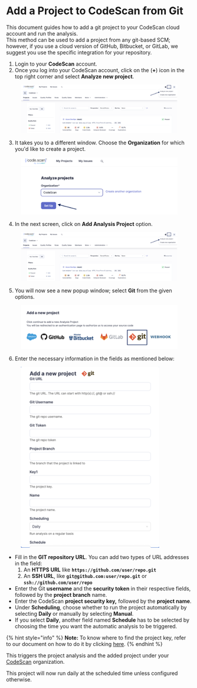 # Add a Project to CodeScan from Git

This document guides how to add a git project to your CodeScan cloud account and run the analysis.\
This method can be used to add a project from any git-based SCM; however, if you use a cloud version of GitHub, Bitbucket, or GitLab, we suggest you use the specific integration for your repository.

1. Login to your **CodeScan** account.
2. Once you log into your CodeScan account, click on the (**+**) icon in the top right corner and select **Analyze new project**.

<figure><img src="../../../../../../.gitbook/assets/AnalyzeProzect 5.9 (3).png" alt=""><figcaption></figcaption></figure>

3. It takes you to a different window. Choose the **Organization** for which you'd like to create a project.

<figure><img src="../../../../../../.gitbook/assets/ProjectSetup 7.7 (1).png" alt="" width="563"><figcaption></figcaption></figure>

4. In the next screen, click on **Add Analysis Project** option.

<figure><img src="../../../../../../.gitbook/assets/AnalyzeProzect 5.9 (5).png" alt=""><figcaption></figcaption></figure>

5. You will now see a new popup window; select **Git** from the given options.

<figure><img src="../../../../../../.gitbook/assets/Git 7.5.png" alt=""><figcaption></figcaption></figure>

6. Enter the necessary information in the fields as mentioned below:

<figure><img src="../../../../../../.gitbook/assets/Git 7.6.png" alt="" width="375"><figcaption></figcaption></figure>

* Fill in the **GIT repository URL**. You can add two types of URL addresses in the field:
  1. An **HTTPS URL** like **`https://github.com/user/repo.git`**
  2. An **SSH URL**, like **`git@github.com:user/repo.git`** or  **`ssh://github.com/user/repo`**
* Enter the Git **username** and the **security token** in their respective fields, followed by the **project branch** name.
* Enter the CodeScan **project security key,** followed by the **project name**.
* Under **Scheduling**, choose whether to run the project automatically by selecting **Daily** or manually by selecting **Manual**.
* If you select **Daily**, another field named **Schedule** has to be selected by choosing the time you want the automatic analysis to be triggered.

{% hint style="info" %}
**Note:** To know where to find the project key, refer to our document on how to do it by clicking [here](https://knowledgebase.autorabit.com/codescan/docs/finding-your-project-key).
{% endhint %}

This triggers the project analysis and the added project under your [CodeScan](https://www.codescan.io/) organization.

This project will now run daily at the scheduled time unless configured otherwise.

